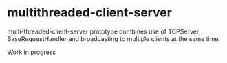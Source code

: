 # multithreaded-client-server
multi-threaded-client-server prototype
combines use of TCPServer, BaseRequestHandler and broadcasting to multiple
clients at the same time.

Work in progress
